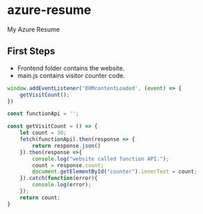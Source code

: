 # azure-resume
My Azure Resume

## First Steps
- Frontend folder contains the website.
- main.js contains visitor counter code.

```js
window.addEventListener('DOMcontentLoaded', (event) => {
    getVisitCount();
})

const functionApi = '';

const getVisitCount = () => {
    let count = 30;
    fetch(functionApi).then(response => {
        return response.json()
    }).then(response =>{
        console.log("website called function API.");
        count = response.count;
        document.getElementById("counter").innerText = count;
    }).catch(function(error){
        console.log(error);
    });
    return count;
}